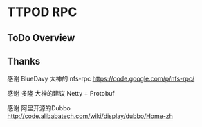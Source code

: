 TTPOD RPC 
==============

ToDo Overview
-------------




Thanks
------


感谢 BlueDavy 大神的 	 nfs-rpc  https://code.google.com/p/nfs-rpc/

感谢 多隆 大神的建议 Netty + Protobuf

感谢 阿里开源的Dubbo http://code.alibabatech.com/wiki/display/dubbo/Home-zh









  [1]: http://javatar.iteye.com/blog/1126171
  [2]: https://github.com/netty/netty/wiki/User-guide-for-4.x
